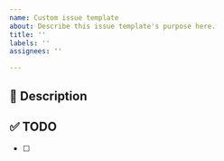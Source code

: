 ```yaml
---
name: Custom issue template
about: Describe this issue template's purpose here.
title: ''
labels: ''
assignees: ''

---
```


## 🚀 Description

## ✅ TODO
- [ ]
